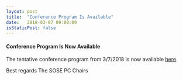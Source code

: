 ```yaml
---
layout: post
title:  "Conference Program Is Available"
date:   2018-03-07 09:00:00
isStaticPost: false
---
```

#### Conference Program Is Now Available

The tentative conference program from 3/7/2018 is now available <a href="/assets/program.pdf" target="_blank">here</a>.

Best regards
The SOSE PC Chairs


